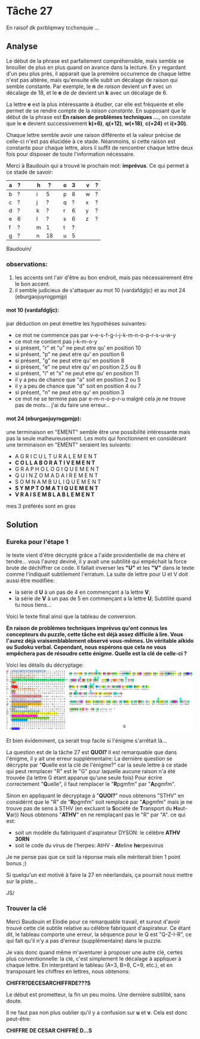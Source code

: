 # Tâche 27

En raisof dk pxrblqmwy tcchxnquie ...

## Analyse

Le début de la phrase est parfaitement compréhensible, mais semble se brouiller de plus en plus quand on avance dans la lecture. En y regardant d'un peu plus près, il apparait que la première occurrence de chaque lettre n'est pas altérée, mais qu'ensuite elle subit un décalage de raison qui semble constante. Par exemple, le **n** de *raison* devient un **f** avec un décalage de 18, et le **e** de *de* devient un **k** avec un décalage de 6.

La lettre **e** est la plus intéressante à étudier, car elle est fréquente et elle permet de se rendre compte de la *raison constante*. En supposant que le début de la phrase est **En raison de problèmes techniques ...**, on constate que le **e** devient successivement **k(+6)**, **q(+12)**, **w(+18)**, **c(+24)** et **i(+30)**.

Chaque lettre semble avoir une raison différente et la valeur précise de celle-ci n'est pas élucidée à ce stade. Néanmoins, si cette raison est constante pour chaque lettre, alors il suffit de rencontrer chaque lettre deux fois pour disposer de toute l'information nécessaire.

Merci à Baudouin qui a trouvé le prochain mot: **imprévus**. Ce qui permet à ce stade de savoir:

| a | ? | | | h | ? | | o | 3 | | v | ? |
| --- | --- | --- | --- | --- | --- | --- | --- | --- | --- | --- | --- |
| b | ? | | | i | 5 | | p | 8 | | w | ? |
| c | ? | | | j | ? | | q | ? | | x | ? |
| d | ? | | | k | ? | | r | 6 | | y | ? |
| e | 6 | | | l | ? | | s | 6 | | z | ? |
| f | ? | | | m | 1 | | t | ? | |   |   |
| g | ? | | | n | 18| | u | 5 | |   |   |


Baudouin/
### observations: 
1. les accents ont l'air d'être au bon endroit, mais pas nécessairement être le bon accent.
2. il semble judicieux de s'attaquer au mot 10 (vardafdgljc) et au mot 24 (eburgaojuyrogpmjp)

#### mot 10 (vardafdgljc):
par déduction on peut émettre les hypothèses suivantes:
* ce mot ne commence pas par v-e-s-f-g-i-j-k-m-n-o-p-r-s-u-w-y
* ce mot ne contient pas j-k-m-o-y
* si présent, "r" et "u" ne peut etre qu' en position 10
* si présent, "p" ne peut etre qu' en position 6
* si présent, "g" ne peut etre qu' en position 8
* si présent, "e" ne peut etre qu' en position 2,5 ou 8
* si présent, "i" et "s" ne peut etre qu' en position 11
* il y a peu de chance que "a" soit en position 2 ou 5
* il y a peu de chance que "d" soit en position 4 ou 7
* si présent, "n" ne peut etre qu' en position 3	
* ce mot ne se termine pas par e-m-n-o-p-r-u
malgré cela je ne trouve pas de mots... j'ai du faire une erreur...
    
#### mot 24 (eburgaojuyrogpmjp):

une terminaison en "EMENT" semble être une possibilité intéressante mais pas la seule malheureusement. Les mots qui fonctionnent en considérant une terminaison en "EMENT" seraient les suivants:

* A	G	R	I	C	U	L	T	U	R	A	L	E	M	E	N	T
* **C	O	L	L	A	B	O	R	A	T	I	V	E	M	E	N	T**
* G	R	A	P	H	O	L	O	G	I	Q	U	E	M	E	N	T
* Q	U	I	N	Z	O	M	A	D	A	I	R	E	M	E	N	T
* S	O	M	N	A	M	B	U	L	I	Q	U	E	M	E	N	T
* **S	Y	M	P	T	O	M	A	T	I	Q	U	E	M	E	N	T**
* **V	R	A	I	S	E	M	B	L	A	B	L	E	M	E	N	T**
      
mes 3 préférés sont en gras


## Solution

### Eureka pour l'étape 1

le texte vient d'être décrypté grâce a l'aide providentielle de ma chère et tendre...
vous l'aurez deviné, il y avait une subtilité qui empêchait la force brute de déchiffrer ce code. Il fallait inverser les **"U"** et les **"V"** dans le texte comme l'indiquait subtilement l'erratum. La suite de lettre pour U et V doit aussi être modifiée: 
* la série d **U** à un pas de 4 en commençant a la lettre **V**; 
* la série de **V** à un pas de 5 en commençant a la lettre **U**;
Subtilité quand tu nous tiens...


Voici le texte final ainsi que la tableau de conversion.

**En raison de problèmes techniques imprévus qu'ont connus les concepteurs du puzzle, cette tâche est déjà assez difficile à lire. Vous l'aurez déjà vraisemblablement observé vous-mêmes.
Un véritable aïkido ou Sudoku verbal. Cependant, nous espérons que cela ne vous empêchera pas de résoudre cette énigme. Quelle est la clé de celle-ci ?**

Voici les détails du décryptage:
![decryptage](27.png)

Et bien évidemment, ça serait trop facile si l'énigme s'arrêtait là...

La question est de la tâche 27 est **QUOI?**
Il est remarquable que dans l'énigme, il y ait une erreur supplémentaire: 
La dernière question se décrypte par "**G**uelle est la clé de l'énigme?" car la seule lettre à ce stade qui peut remplacer "R" est le "G" pour laquelle aucune raison n'a été trouvée (la lettre G étant apparue qu'une seule fois)
Pour écrire correctement "**Q**uelle", il faut remplacer le "**R**pgmfm" par "**A**pgmfm".

Sinon en appliquant le décryptage à "**QUOI?**" nous obtenons "STHV" en considérnt que le "R" de "**R**pgmfm" soit remplacé par "**A**pgmfm" mais je ne trouve pas de sens à STHV (en excluant la **S**ociété de **T**ransport du **H**aut-**V**ar))
Nous obtenons "**ATHV**" en ne remplaçant pas le "R" par "A". ce qui est:
* soit un modèle du fabriquant d'aspirateur DYSON: le célèbre **ATHV 30RN**
* soit le code du virus de l'herpes: AtHV - **At**eline **he**rpesvirus

Je ne pense pas que ce soit la réponse mais elle mériterait bien 1 point bonus ;)

Si quelqu'un est motivé à faire la 27 en néerlandais, ça pourrait nous mettre sur la piste...


JS/
### Trouver la clé

Merci Baudouin et Elodie pour ce remarquable travail, et surout d'avoir trouvé cette clé subtile relative au célèbre fabriquant d'aspirateur. Ce étant dit, le tableau comporte une erreur, la séquence pour le Q est "Q-Z-I-R", ce qui fait qu'il n'y a pas d'erreur (supplémentaire) dans le puzzle.

Je vais donc quand même m'aventurer à proposer une autre clé, certes plus conventionnelle: la clé, c'est simplement le décalage à appliquer à chaque lettre. En interprétant le tableau (A=3, B=8, C=9, etc.), et en transposant les chiffres en lettres, nous obtenons:

**CHIFFR?DECESARCHIFFRDE???S**

Le début est prometteur, la fin un peu moins. Une dernière subtilité, sans doute.

Il ne faut pas non plus oublier qu'il y a confusion sur **u** et **v**. Cela est donc peut-être:

**CHIFFRE DE CESAR CHIFFRÉ D...S**
